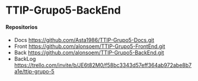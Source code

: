 # TTIP-Grupo5-BackEnd

#### Repositorios
 - Docs https://github.com/Asta1986/TTIP-Grupo5-Docs.git
 - Front https://github.com/alonsoem/TTIP-Grupo5-FrontEnd.git
 - Back https://github.com/alonsoem/TTIP-Grupo5-BackEnd.git
 - BackLog https://trello.com/invite/b/JE6t82M0/f58bc3343d57eff364ab972abe8b7a1e/ttip-grupo-5
 
